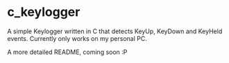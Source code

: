 # c_keylogger

A simple Keylogger written in C that detects KeyUp, KeyDown and KeyHeld events. Currently only works on my personal PC.

A more detailed README, coming soon :P

